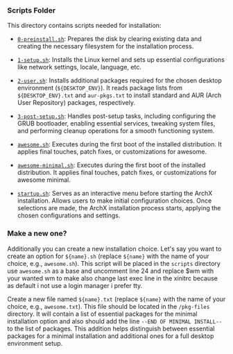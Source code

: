 ### Scripts Folder

This directory contains scripts needed for installation:

- [`0-preinstall.sh`](0-preinstall.sh): Prepares the disk by clearing existing data and creating the necessary filesystem for the installation process.

- [`1-setup.sh`](1-setup.sh): Installs the Linux kernel and sets up essential configurations like network settings, locale, language, etc.

- [`2-user.sh`](2-user.sh): Installs additional packages required for the chosen desktop environment (`${DESKTOP_ENV}`). It reads package lists from `${DESKTOP_ENV}.txt` and `aur-pkgs.txt` to install standard and AUR (Arch User Repository) packages, respectively.

- [`3-post-setup.sh`](3-post-setup.sh): Handles post-setup tasks, including configuring the GRUB bootloader, enabling essential services, tweaking system files, and performing cleanup operations for a smooth functioning system.

- [`awesome.sh`](awesome.sh): Executes during the first boot of the installed distribution. It applies final touches, patch fixes, or customizations for awesome.

- [`awesome-minimal.sh`](awesome-minimal.sh): Executes during the first boot of the installed distribution. It applies final touches, patch fixes, or customizations for awesome minimal. 

- [`startup.sh`](startup.sh): Serves as an interactive menu before starting the ArchX installation. Allows users to make initial configuration choices. Once selections are made, the ArchX installation process starts, applying the chosen configurations and settings.

### Make a new  one?

Additionally you can create a new installation choice. Let's say you want to create an option for 
`${name}.sh` (replace `${name}` with the name of your choice, e.g., `awesome.sh`). This script will be placed in the `scripts` directory use `awesome.sh` as a base and uncomment line 24 and replace $wm with your wanted wm to make also change last exec line in the xinitrc
because as default i not use a login manager i prefer tty.

Create a new file named `${name}.txt` (replace `${name}` with the name of your choice, e.g., `awesome.txt`). This file should be located in the `/pkg-files` directory. It will contain a list of essential packages for the minimal installation option and also should add the line `--END OF MINIMAL INSTALL--` to the list of packages. This addition helps distinguish between essential packages for a minimal installation and additional ones for a full desktop environment setup.
